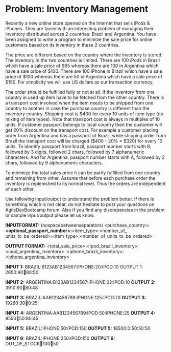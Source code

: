 # Problem: Inventory Management

<p>Recently a new online store opened on the Internet that sells iPods & iPhones. They are faced with an interesting problem of managing their inventory distributed across 2 countries: Brazil and Argentina. You have been assigned to write a program to minimize the sale price for online customers based on its inventory in these 2 countries.</p>
<p>The price are different based on the country where the inventory is stored. The inventory in the two countries is limited. There are 100 iPods in Brazil which have a sale price of $65 whereas there are 100 in Argentina which have a sale price of $100. There are 100 iPhone in Brazil which have a sale price of $100 whereas there are 50 in Argentina which have a sale price of $150. For simplicity we will use US dollars as our transaction currency.</p>
<p>The order should be fulfilled fully or not at all. If the inventory from one country in used up item have to be fetched from the other country. There is a transport cost involved when the item needs to be shipped from one country to another in case the purchase country is different than the inventory country. Shipping cost is $400 for every 10 units of item type (no mixing of item types). Note that transport cost is always in multiples of 10 units. If customer passport belongs to local country then the customer will get 20% discount on
the transport cost. For example a customer placing order from Argentina and has a passport of Brazil, while shipping order from Brazil the transport cost will be charged ($400 - 20% = $320) for every 10 units. To identify passport from brazil, passport number starts with B, followed by 3 digits, followed 2 chars, followed by 7 alphanumeric characters. And for Argentina, passport number starts with A, followed by 2 chars, followed by 9 alphanumeric characters.</p>
<p>To minimize the total sales price it can be partly fulfilled from one country and remaining from other. Assume that before each purchase order the inventory is replenished to its normal level. Thus the orders are independent of each other.</p>
 
<p>Use following input/output to understand the problem better. If there is something which is not clear, do not hesitate to post your questions on AgileDevBootcamp forum. Also if you find any discrepancies in the problem or sample input/output please let us know.</p>

<b>INPUTFORMAT:</b> (nospacebetweenseparators) <purchase_country><b>:<optional_passport_number>:</b><item_type>:<number_of_ units_to_be_ordered>:<item_type>:<number_of_units_to_be_ordered> 

<b>OUTPUT FORMAT:</b> <total_sale_price>:<ipod_brazil_inventory>:<ipod_argentina_inventory> :<iphone_brazil_inventory>:<iphone_argentina_inventory>

<b>INPUT 1:</b>
BRAZIL:B123AB1234567:IPHONE:20:IPOD:10
OUTPUT 1:
2650:90:100:80:50

<b>INPUT 2:</b>
ARGENTINA:B123AB1234567:IPHONE:22:IPOD:10
<b>OUTPUT 2:</b>
3910:90:100:80:48

<b>INPUT 3:</b>
BRAZIL:AAB123456789:IPHONE:125:IPOD:70
<b>OUTPUT 3:</b>
19260:30:100:0:25

<b>INPUT 4:</b>
ARGENTINA:AAB123456789:IPOD:50:IPHONE:25
<b>OUTPUT 4:</b>
8550:100:50:80:45

<b>INPUT 5:</b>
BRAZIL:IPHONE:50:IPOD:150
<b>OUTPUT 5:</b>
18500:0:50:50:50

<b>INPUT 6:</b>
BRAZIL:IPHONE:250:IPOD:150
<b>OUTPUT 6:</b>
OUT_OF_STOCK:100:100:100:50
